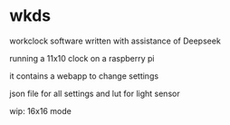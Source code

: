 # wkds

workclock software written with assistance of Deepseek

running a 11x10 clock on a raspberry pi

it contains a webapp to change settings

json file for all settings and lut for light sensor


wip: 16x16 mode

